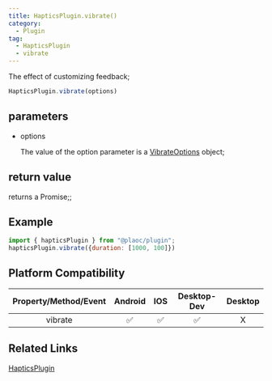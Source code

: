 ```yaml
---
title: HapticsPlugin.vibrate()
category:
  - Plugin
tag:
  - HapticsPlugin
  - vibrate
---
```


The effect of customizing feedback;

```js
HapticsPlugin.vibrate(options)
```

## parameters

  - options

    The value of the option parameter is a [VibrateOptions](../../interface/vibrate-options/index.md) object;

    
## return value

  returns a Promise;;
  

## Example
```js
import { hapticsPlugin } from "@plaoc/plugin";
hapticsPlugin.vibrate({duration: [1000, 100]})
```

## Platform Compatibility

| Property/Method/Event| Android | IOS | Desktop-Dev | Desktop |
|:--------------------:|:-------:|:---:|:-----------:|:-------:|
| vibrate              | ✅       | ✅  | ✅         | X       |

## Related Links

[HapticsPlugin](./index.md)


